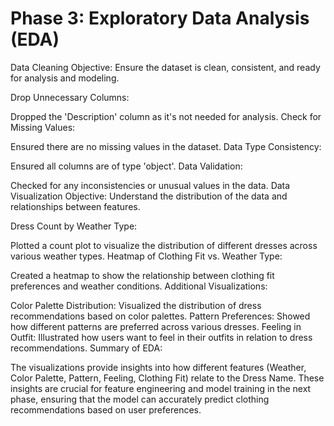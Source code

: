 # Phase 3: Exploratory Data Analysis (EDA)

Data Cleaning
Objective: Ensure the dataset is clean, consistent, and ready for analysis and modeling.

Drop Unnecessary Columns:

Dropped the 'Description' column as it's not needed for analysis.
Check for Missing Values:

Ensured there are no missing values in the dataset.
Data Type Consistency:

Ensured all columns are of type 'object'.
Data Validation:

Checked for any inconsistencies or unusual values in the data.
Data Visualization
Objective: Understand the distribution of the data and relationships between features.

Dress Count by Weather Type:

Plotted a count plot to visualize the distribution of different dresses across various weather types.
Heatmap of Clothing Fit vs. Weather Type:

Created a heatmap to show the relationship between clothing fit preferences and weather conditions.
Additional Visualizations:

Color Palette Distribution: Visualized the distribution of dress recommendations based on color palettes.
Pattern Preferences: Showed how different patterns are preferred across various dresses.
Feeling in Outfit: Illustrated how users want to feel in their outfits in relation to dress recommendations.
Summary of EDA:

The visualizations provide insights into how different features (Weather, Color Palette, Pattern, Feeling, Clothing Fit) relate to the Dress Name.
These insights are crucial for feature engineering and model training in the next phase, ensuring that the model can accurately predict clothing recommendations based on user preferences.